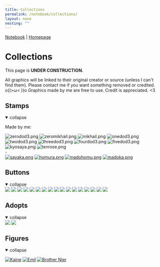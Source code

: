 ```yaml
---
title: Collections
permalink: /notebook/collections/
layout: none
nesting: ""
---
```


<a href="/notebook">Notebook</a> | <a href="/">Homepage</a>

# Collections
This page is **UNDER CONSTRUCTION.**

All graphics will be linked to their original creator or source (unless I can't find them).
Please contact me if you want something removed or credited. o((>ω< ))o
Graphics made by me are free to use. Credit is appreciated. <3

<div class="box">

## Stamps

<details open> <summary class="toggle-summary">collapse</summary>

Made by me:

<div class="image-flex">
<img src='/images/stamps/zerodod3.png' alt='zerodod3.png'>
<img src='/images/stamps/zeromikhail.png' alt='zeromikhail.png'>
<img src='/images/stamps/mikhail.png' alt='mikhail.png'>
<img src='/images/stamps/onedod3.png' alt='onedod3.png'>
<img src='/images/stamps/twodod3.png' alt='twodod3.png'>
<img src='/images/stamps/threedod3.png' alt='threedod3.png'>
<img src='/images/stamps/fourdod3.png' alt='fourdod3.png'>
<img src='/images/stamps/fivedod3.png' alt='fivedod3.png'>
<img src='/images/stamps/kyosaya.png' alt='kyosaya.png'>
<img src='/images/stamps/tenrose.png' alt='tenrose.png'>

</div>
-
<div class="image-flex">
<a href="https://www.tumblr.com/cuteguygrian"><img src='/images/stamps/sayaka.png' alt='sayaka.png'></a>
<a href="https://www.tumblr.com/cuteguygrian"><img src='/images/stamps/homura.png' alt='homura.png'></a>
<a href="https://www.tumblr.com/cuteguygrian"><img src='/images/stamps/madohomu.png' alt='madohomu.png'></a>
<a href="https://www.tumblr.com/cuteguygrian"><img src='/images/stamps/madoka.png' alt='madoka.png'></a>
</div>

</details>
</div>

<div class="box">

  ## Buttons

  <details open> <summary class="toggle-summary">collapse</summary>

  <div class="image-flex">
  <img src="/images/buttons/3ds.jpg">
  <img src="/images/buttons/ao3.jpg">
  <img src="/images/buttons/8.png">
  <img src="/images/buttons/minecraftbutton.png">
  <img src="/images/buttons/mobilefriendly.png">
  <img src="/images/buttons/wayback_machine.png">
  <img src="/images/buttons/antiNFT.gif">
  <img src="/images/buttons/delete-twitter.gif">
  <img src="/images/buttons/ditch-socialmedia.gif">
  <img src="/images/buttons/firefoxnow.gif">
  <img src="/images/buttons/html.gif">
  <img src="/images/buttons/neocities.gif">
  <img src="/images/buttons/piracybutton.gif">
  <img src="/images/buttons/vocaloid.gif">
  <img src="/images/buttons/nap-time.png">
  <img src="/images/buttons/noai.gif">
  <img src="/images/buttons/i_like_computer.png">

  </div>

</details>

</div>

<div class="box">

  ## Adopts

  <details open> <summary class="toggle-summary">collapse</summary>

  <div class="image-flex">
  <a href="https://mothcub.neocities.org/"><img src="/images/adopts/bunny-mothcub.gif"></a> <a href="https://beaniepines.nekoweb.org/stimpop"><img src="/images/adopts/totoro-beaniepines.gif"></a>
  </div>
  </details>

</div>

<div class="box">

## Figures

<details open> <summary class="toggle-summary">collapse</summary>


[![Kaine](/images/figures/kaine.png)](https://myfigurecollection.net/item/1182242) [![Emil](/images/figures/emil.png)](https://myfigurecollection.net/item/1182243) [![Brother Nier](/images/figures/brothernier.png)](https://myfigurecollection.net/item/1102838)

</details>


<script>
  document.addEventListener("DOMContentLoaded", () => {
    document.querySelectorAll("details").forEach(details => {
      const summary = details.querySelector("summary");
      const defaultText = summary.textContent;

      details.addEventListener("toggle", () => {
        summary.textContent = details.open ? "collapse" : "expand";
      });
    });
  });
</script>